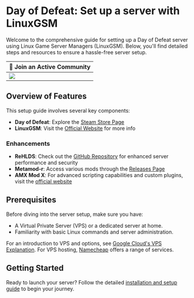 # Day of Defeat: Set up a server with LinuxGSM

Welcome to the comprehensive guide for setting up a Day of Defeat server using Linux Game Server Managers (LinuxGSM). Below, you'll find detailed steps and resources to ensure a hassle-free server setup.

| 💬 Join an Active Community |
| --------------------------- |
| [![](https://dcbadge.vercel.app/api/server/dodcommunity?style=plastic)](https://discord.gg/dodcommunity) |

## Overview of Features

This setup guide involves several key components:

- **Day of Defeat**: Explore the [Steam Store Page](https://store.steampowered.com/app/30/Day_of_Defeat/)
- **LinuxGSM**: Visit the [Official Website](https://linuxgsm.com/) for more info

### Enhancements

- **ReHLDS**: Check out the [GitHub Repository](https://github.com/dreamstalker/rehlds) for enhanced server performance and security
- **Metamod-r**: Access various mods through the [Releases Page](https://github.com/theAsmodai/metamod-r/releases)
- **AMX Mod X**: For advanced scripting capabilities and custom plugins, visit the [official website](https://www.amxmodx.org/)

## Prerequisites

Before diving into the server setup, make sure you have:

- A Virtual Private Server (VPS) or a dedicated server at home.
- Familiarity with basic Linux commands and server administration.

For an introduction to VPS and options, see [Google Cloud's VPS Explanation](https://cloud.google.com/learn/what-is-a-virtual-private-server). For VPS hosting, [Namecheap](https://www.namecheap.com/hosting/vps/) offers a range of services.

## Getting Started

Ready to launch your server? Follow the detailed [installation and setup guide](https://github.com/jonathanlinat/day-of-defeat-linuxgsm-server-setup/wiki) to begin your journey.
